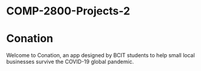 # COMP-2800-Projects-2
# Conation
Welcome to Conation, an app designed by BCIT students to help small local businesses survive the COVID-19 global pandemic.